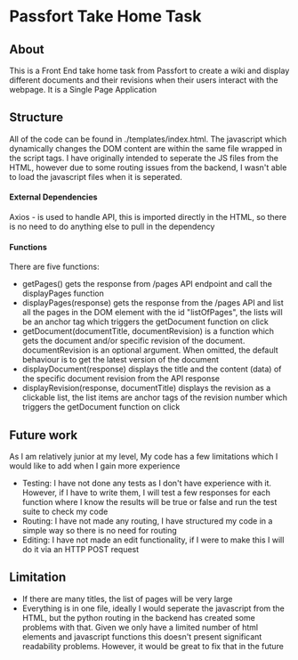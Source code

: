 # Passfort Take Home Task

## About
This is a Front End take home task from Passfort to create a wiki and display different documents and their revisions when their users interact with the webpage. It is a Single Page Application

## Structure
All of the code can be found in ./templates/index.html. The javascript which dynamically changes the DOM content are within the same file wrapped in the script tags. I have originally intended to seperate the JS files from the HTML, however due to some routing issues from the backend, I wasn't able to load the javascript files when it is seperated.

#### External Dependencies
Axios - is used to handle API, this is imported directly in the HTML, so there is no need to do anything else to pull in the dependency

#### Functions
There are five functions:
- getPages() gets the response from /pages API endpoint and call the displayPages function
- displayPages(response) gets the response from the /pages API and list all the pages in the DOM element with the id "listOfPages", the lists will be an anchor tag which triggers the getDocument function on click
- getDocument(documentTitle, documentRevision) is a function which gets the document and/or specific revision of the document. documentRevision is an optional argument. When omitted, the default behaviour is to get the latest version of the document
- displayDocument(response) displays the title and the content (data) of the specific document revision from the API response
- displayRevision(response, documentTitle) displays the revision as a clickable list, the list items are anchor tags of the revision number which triggers the getDocument function on click

## Future work
As I am relatively junior at my level, My code has a few limitations which I would like to add when I gain more experience
- Testing: I have not done any tests as I don't have experience with it. However, if I have to write them, I will test a few responses for each function where I know the results will be true or false and run the test suite to check my code
- Routing: I have not made any routing, I have structured my code in a simple way so there is no need for routing
- Editing: I have not made an edit functionality, if I were to make this I will do it via an HTTP POST request

## Limitation
- If there are many titles, the list of pages will be very large
- Everything is in one file, ideally I would seperate the javascript from the HTML, but the python routing in the backend has created some problems with that. Given we only have a limited number of html elements and javascript functions this doesn't present significant readability problems. However, it would be great to fix that in the future